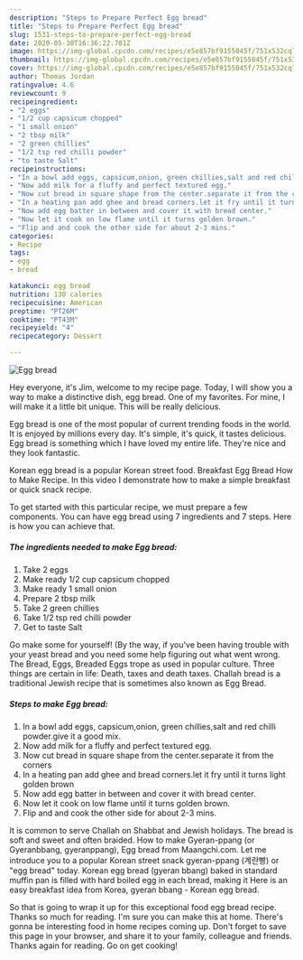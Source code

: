 ```yaml
---
description: "Steps to Prepare Perfect Egg bread"
title: "Steps to Prepare Perfect Egg bread"
slug: 1531-steps-to-prepare-perfect-egg-bread
date: 2020-05-30T16:36:22.781Z
image: https://img-global.cpcdn.com/recipes/e5e857bf9155045f/751x532cq70/egg-bread-recipe-main-photo.jpg
thumbnail: https://img-global.cpcdn.com/recipes/e5e857bf9155045f/751x532cq70/egg-bread-recipe-main-photo.jpg
cover: https://img-global.cpcdn.com/recipes/e5e857bf9155045f/751x532cq70/egg-bread-recipe-main-photo.jpg
author: Thomas Jordan
ratingvalue: 4.6
reviewcount: 9
recipeingredient:
- "2 eggs"
- "1/2 cup capsicum chopped"
- "1 small onion"
- "2 tbsp milk"
- "2 green chillies"
- "1/2 tsp red chilli powder"
- "to taste Salt"
recipeinstructions:
- "In a bowl add eggs, capsicum,onion, green chillies,salt and red chilli powder.give it a good mix."
- "Now add milk for a fluffy and perfect textured egg."
- "Now cut bread in square shape from the center.separate it from the corners"
- "In a heating pan add ghee and bread corners.let it fry until it turns light golden brown"
- "Now add egg batter in between and cover it with bread center."
- "Now let it cook on low flame until it turns golden brown."
- "Flip and and cook the other side for about 2-3 mins."
categories:
- Recipe
tags:
- egg
- bread

katakunci: egg bread 
nutrition: 130 calories
recipecuisine: American
preptime: "PT26M"
cooktime: "PT43M"
recipeyield: "4"
recipecategory: Dessert

---
```



![Egg bread](https://img-global.cpcdn.com/recipes/e5e857bf9155045f/751x532cq70/egg-bread-recipe-main-photo.jpg)

Hey everyone, it's Jim, welcome to my recipe page. Today, I will show you a way to make a distinctive dish, egg bread. One of my favorites. For mine, I will make it a little bit unique. This will be really delicious.

Egg bread is one of the most popular of current trending foods in the world. It is enjoyed by millions every day. It's simple, it's quick, it tastes delicious. Egg bread is something which I have loved my entire life. They're nice and they look fantastic.

Korean egg bread is a popular Korean street food. Breakfast Egg Bread How to Make Recipe. In this video I demonstrate how to make a simple breakfast or quick snack recipe.


To get started with this particular recipe, we must prepare a few components. You can have egg bread using 7 ingredients and 7 steps. Here is how you can achieve that.

<!--inarticleads1-->

##### The ingredients needed to make Egg bread:

1. Take 2 eggs
1. Make ready 1/2 cup capsicum chopped
1. Make ready 1 small onion
1. Prepare 2 tbsp milk
1. Take 2 green chillies
1. Take 1/2 tsp red chilli powder
1. Get to taste Salt


Go make some for yourself! (By the way, if you&#39;ve been having trouble with your yeast bread and you need some help figuring out what went wrong. The Bread, Eggs, Breaded Eggs trope as used in popular culture. Three things are certain in life: Death, taxes and death taxes. Challah bread is a traditional Jewish recipe that is sometimes also known as Egg Bread. 

<!--inarticleads2-->

##### Steps to make Egg bread:

1. In a bowl add eggs, capsicum,onion, green chillies,salt and red chilli powder.give it a good mix.
1. Now add milk for a fluffy and perfect textured egg.
1. Now cut bread in square shape from the center.separate it from the corners
1. In a heating pan add ghee and bread corners.let it fry until it turns light golden brown
1. Now add egg batter in between and cover it with bread center.
1. Now let it cook on low flame until it turns golden brown.
1. Flip and and cook the other side for about 2-3 mins.


It is common to serve Challah on Shabbat and Jewish holidays. The bread is soft and sweet and often braided. How to make Gyeran-ppang (or Gyeranbbang, gyeranppang), Egg bread from Maangchi.com. Let me introduce you to a popular Korean street snack gyeran-ppang (계란빵) or &#34;egg bread&#34; today. Korean egg bread (gyeran bbang) baked in standard muffin pan is filled with hard boiled egg in each bread, making it Here is an easy breakfast idea from Korea, gyeran bbang - Korean egg bread. 

So that is going to wrap it up for this exceptional food egg bread recipe. Thanks so much for reading. I'm sure you can make this at home. There's gonna be interesting food in home recipes coming up. Don't forget to save this page in your browser, and share it to your family, colleague and friends. Thanks again for reading. Go on get cooking!
